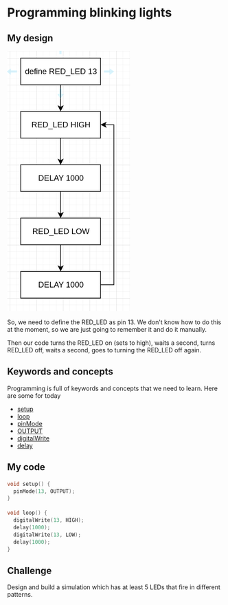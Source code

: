 # Programming blinking lights 

## My design

![](2024-02-13-09-38-00.png)

So, we need to define the RED_LED as pin 13. We don't know how to do this at the moment, so we are just going to remember it and do it manually. 

Then our code turns the RED_LED on (sets to high), waits a second, turns RED_LED off, waits a second, goes to turning the RED_LED off again. 

## Keywords and concepts

Programming is full of keywords and concepts that we need to learn. Here are some for today

- [setup](https://www.arduino.cc/reference/en/language/structure/sketch/setup/)
- [loop](https://www.arduino.cc/reference/en/language/structure/sketch/loop/)
- [pinMode](https://www.arduino.cc/reference/en/language/functions/digital-io/pinmode/)
- [OUTPUT](https://www.arduino.cc/reference/en/language/variables/constants/inputoutputpullup/)
- [digitalWrite](https://www.arduino.cc/reference/en/language/functions/digital-io/digitalwrite/)
- [delay](https://www.arduino.cc/reference/en/language/functions/time/delay/)


## My code


```cpp
void setup() {
  pinMode(13, OUTPUT);
}

void loop() {
  digitalWrite(13, HIGH);
  delay(1000);
  digitalWrite(13, LOW);
  delay(1000);
}
```


## Challenge 

Design and build a simulation which has at least 5 LEDs that fire in different patterns. 
